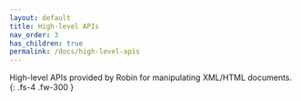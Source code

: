```yaml
---
layout: default
title: High-level APIs
nav_order: 3
has_children: true
permalink: /docs/high-level-apis
---
```


High-level APIs provided by Robin for manipulating XML/HTML documents.
{: .fs-4 .fw-300 }